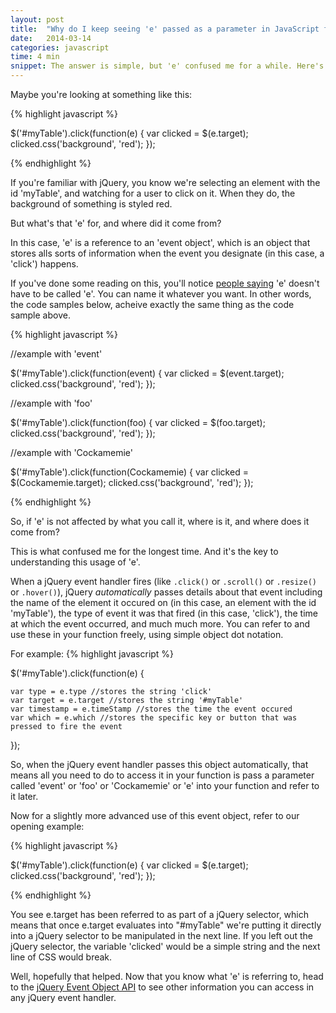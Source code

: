 ```yaml
---
layout: post
title:  "Why do I keep seeing 'e' passed as a parameter in JavaScript functions?"
date:   2014-03-14
categories: javascript
time: 4 min
snippet: The answer is simple, but 'e' confused me for a while. Here's a practical explanation, along with a few code samples and resources for further reading.   
---
```


Maybe you're looking at something like this: 

{% highlight javascript %}

$('#myTable').click(function(e) {
    var clicked = $(e.target);
    clicked.css('background', 'red');
});

{% endhighlight %}

If you're familiar with jQuery, you know we're selecting an element with the id 'myTable', and watching for a user to click on it. When they do, the background of something is styled red.

But what's that 'e' for, and where did it come from?

In this case, 'e' is a reference to an 'event object', which is an object that stores alls sorts of information when the event you designate (in this case, a 'click') happens.

If you've done some reading on this, you'll notice [people saying](http://stackoverflow.com/questions/3535996/jquery-javascript-functione-what-is-e-why-is-it-needed-what-does-it-ac) 'e' doesn't have to be called 'e'. You can name it whatever you want. In other words, the code samples below, acheive exactly the same thing as the code sample above.

{% highlight javascript %}

//example with 'event'

$('#myTable').click(function(event) {
    var clicked = $(event.target);
    clicked.css('background', 'red');
});

//example with 'foo'

$('#myTable').click(function(foo) {
    var clicked = $(foo.target);
    clicked.css('background', 'red');
});


//example with 'Cockamemie'

$('#myTable').click(function(Cockamemie) {
    var clicked = $(Cockamemie.target);
    clicked.css('background', 'red');
});

{% endhighlight %}

So, if 'e' is not affected by what you call it, where is it, and where does it come from?

This is what confused me for the longest time. And it's the key to understanding this usage of 'e'. 

When a jQuery event handler fires (like `.click()` or `.scroll()` or `.resize()` or `.hover()`), jQuery *automatically* passes details about that event including the name of the element it occured on (in this case, an element with the id 'myTable'), the type of event it was that fired (in this case, 'click'), the time at which the event occurred, and much much more. You can refer to and use these in your function freely, using simple object dot notation.



For example: 
{% highlight javascript %}

$('#myTable').click(function(e) {

	var type = e.type //stores the string 'click'
	var target = e.target //stores the string '#myTable'
	var timestamp = e.timeStamp //stores the time the event occured
	var which = e.which //stores the specific key or button that was pressed to fire the event
});


So, when the jQuery event handler passes this object automatically, that means all you need to do to access it in your function is pass a parameter called 'event' or 'foo' or 'Cockamemie' or 'e' into your function and refer to it later. 

Now for a slightly more advanced use of this event object, refer to our opening example:

{% highlight javascript %}

$('#myTable').click(function(e) {
    var clicked = $(e.target);
    clicked.css('background', 'red');
});

{% endhighlight %}

You see e.target has been referred to as part of a jQuery selector, which means that once e.target evaluates into "#myTable" we're putting it directly into a jQuery selector to be manipulated in the next line. If you left out the jQuery selector, the variable 'clicked' would be a simple string and the next line of CSS would break. 

Well, hopefully that helped. Now that you know what 'e' is referring to, head to the [jQuery Event Object API](https://api.jquery.com/category/events/event-object/) to see other information you can access in any jQuery event handler. 
 